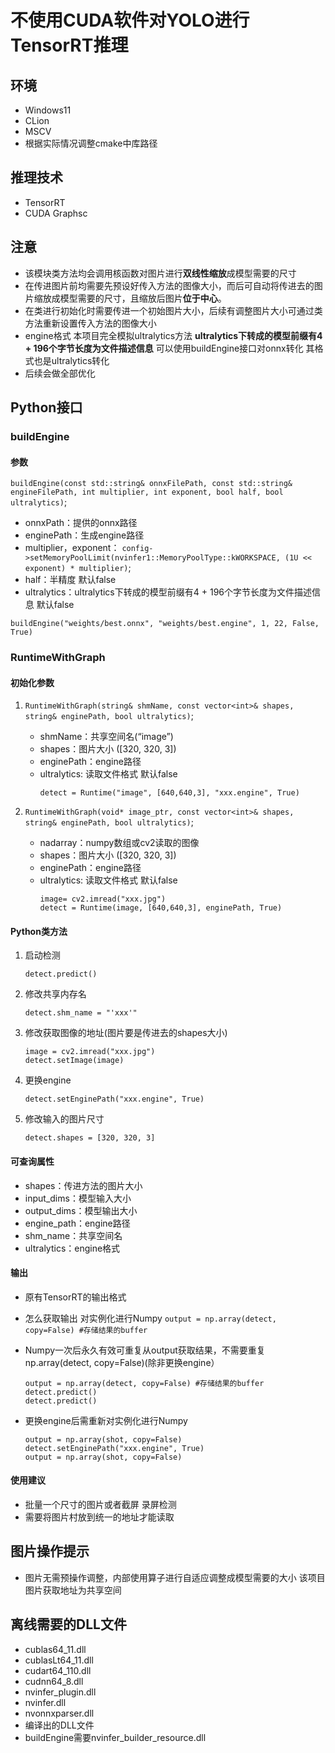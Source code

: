 # 不使用CUDA软件对YOLO进行TensorRT推理

## 环境

* Windows11
* CLion
* MSCV
* 根据实际情况调整cmake中库路径

## 推理技术

* TensorRT
* CUDA Graphsc

## 注意

* 该模块类方法均会调用核函数对图片进行**双线性缩放**成模型需要的尺寸
* 在传进图片前均需要先预设好传入方法的图像大小，而后可自动将传进去的图片缩放成模型需要的尺寸，且缩放后图片**位于中心**。
* 在类进行初始化时需要传进一个初始图片大小，后续有调整图片大小可通过类方法重新设置传入方法的图像大小
* engine格式
  本项目完全模拟ultralytics方法 **ultralytics下转成的模型前缀有4 + 196个字节长度为文件描述信息**
  可以使用buildEngine接口对onnx转化 其格式也是ultralytics转化
* 后续会做全部优化

## Python接口

### buildEngine

#### 参数
``buildEngine(const std::string& onnxFilePath,
                 const std::string& engineFilePath,
                 int multiplier, int exponent,
                 bool half, bool ultralytics)``;

* onnxPath：提供的onnx路径
* enginePath：生成engine路径
* multiplier，exponent：
  ``config->setMemoryPoolLimit(nvinfer1::MemoryPoolType::kWORKSPACE, (1U << exponent) * multiplier)``;
* half：半精度 默认false
* ultralytics：ultralytics下转成的模型前缀有4 + 196个字节长度为文件描述信息 默认false
```
buildEngine("weights/best.onnx", "weights/best.engine", 1, 22, False, True)
```
### RuntimeWithGraph

#### 初始化参数

1. ``RuntimeWithGraph(string& shmName, const vector<int>& shapes, string& enginePath, bool ultralytics)``;

   * shmName：共享空间名(“image”)
   * shapes：图片大小 ([320, 320, 3])
   * enginePath：engine路径
   * ultralytics: 读取文件格式 默认false
     ```
     detect = Runtime("image", [640,640,3], "xxx.engine", True)
     ```
2. ``RuntimeWithGraph(void* image_ptr, const vector<int>& shapes, string& enginePath, bool ultralytics)``;

   * nadarray：numpy数组或cv2读取的图像
   * shapes：图片大小 ([320, 320, 3])
   * enginePath：engine路径
   * ultralytics: 读取文件格式 默认false
     ```
     image= cv2.imread("xxx.jpg") 
     detect = Runtime(image, [640,640,3], enginePath, True)
     ```

#### Python类方法

1. 启动检测
   ```
   detect.predict()
   ```
2. 修改共享内存名
   ```
   detect.shm_name = "'xxx'"
   ```
3. 修改获取图像的地址(图片要是传进去的shapes大小)
   ```
   image = cv2.imread("xxx.jpg")  
   detect.setImage(image)
   ```
4. 更换engine
   ```
   detect.setEnginePath("xxx.engine", True)
   ```
5. 修改输入的图片尺寸
   ```
   detect.shapes = [320, 320, 3]
   ```

#### 可查询属性

* shapes：传进方法的图片大小
* input_dims：模型输入大小
* output_dims：模型输出大小
* engine_path：engine路径
* shm_name：共享空间名
* ultralytics：engine格式

#### 输出

* 原有TensorRT的输出格式
* 怎么获取输出 对实例化进行Numpy ``output = np.array(detect, copy=False) #存储结果的buffer``
* Numpy一次后永久有效可重复从output获取结果，不需要重复np.array(detect, copy=False)(除非更换engine）

  ```
  output = np.array(detect, copy=False) #存储结果的buffer
  detect.predict()
  detect.predict()
  ```
* 更换engine后需重新对实例化进行Numpy

  ```
  output = np.array(shot, copy=False)
  detect.setEnginePath("xxx.engine", True)
  output = np.array(shot, copy=False)
  ```

#### 使用建议

* 批量一个尺寸的图片或者截屏 录屏检测
* 需要将图片村放到统一的地址才能读取

## 图片操作提示

* 图片无需预操作调整，内部使用算子进行自适应调整成模型需要的大小 该项目图片获取地址为共享空间

## 离线需要的DLL文件

* cublas64_11.dll
* cublasLt64_11.dll
* cudart64_110.dll
* cudnn64_8.dll
* nvinfer_plugin.dll
* nvinfer.dll
* nvonnxparser.dll
* 编译出的DLL文件
* buildEngine需要nvinfer_builder_resource.dll
